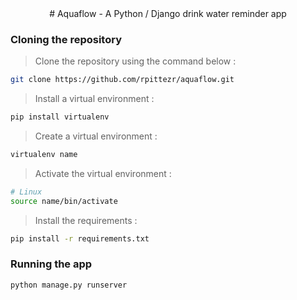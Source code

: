 <div align="center">
# Aquaflow - A Python / Django drink water reminder app
</div>

### Cloning the repository

> Clone the repository using the command below :
```bash
git clone https://github.com/rpittezr/aquaflow.git
```

> Install a virtual environment :
```bash
pip install virtualenv
```

> Create a virtual environment :
```bash
virtualenv name
```

> Activate the virtual environment :
```bash
# Linux
source name/bin/activate
```

> Install the requirements :
```bash
pip install -r requirements.txt
```

### Running the app
```bash
python manage.py runserver
```
